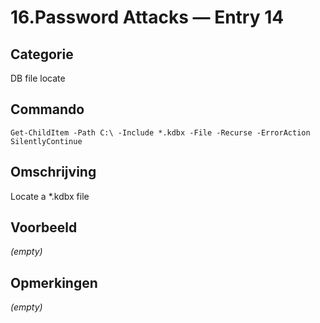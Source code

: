 # 16.Password Attacks — Entry 14

## Categorie

DB file locate

## Commando

```
Get-ChildItem -Path C:\ -Include *.kdbx -File -Recurse -ErrorAction SilentlyContinue
```

## Omschrijving

Locate a *.kdbx file

## Voorbeeld

_(empty)_

## Opmerkingen

_(empty)_

